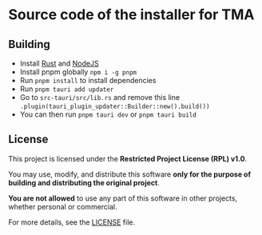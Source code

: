 # Source code of the installer for TMA

## Building
- Install [Rust](https://www.rust-lang.org/) and [NodeJS](https://nodejs.org/)
- Install pnpm globally `npm i -g pnpm`
- Run `pnpm install` to install dependencies
- Run `pnpm tauri add updater`
- Go to `src-tauri/src/lib.rs` and remove this line `.plugin(tauri_plugin_updater::Builder::new().build())`
- You can then run `pnpm tauri dev` or `pnpm tauri build`

## License

This project is licensed under the **Restricted Project License (RPL) v1.0**.  

You may use, modify, and distribute this software **only for the purpose of building and distributing the original project**.  

**You are not allowed** to use any part of this software in other projects, whether personal or commercial.  

For more details, see the [LICENSE](./.github/LICENSE) file.
